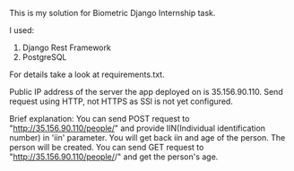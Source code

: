 This is my solution for Biometric Django Internship task.

I used:
1. Django Rest Framework
2. PostgreSQL

For details take a look at requirements.txt.


Public IP address of the server the app deployed on is 35.156.90.110.
Send request using HTTP, not HTTPS as SSl is not yet configured. 

Brief explanation: 
You can send POST request to "http://35.156.90.110/people/" and provide IIN(Individual identification number) in 'iin' parameter. You will get back iin and age of the person. The person will be created.
You can send GET request to "http://35.156.90.110/people/<IIN>/" and get the person's age.
